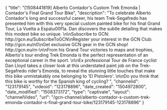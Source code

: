 {
    "title": "[1508441819] Alberto Contador's Custom Trek Emonda | Contador's Final Grand Tour Bike",
    "description": "To celebrate Alberto Contador's long and successful career, his team Trek-Segafredo has presented him with this very special custom painted bike for his final Grand Tour, La Vuelta a Espa\u00f1a. Dan discovers the subtle detailing that makes this modest bike so unique. \n\nSubscribe to GCN: http:\/\/gcn.eu\/SubscribeToGCN\nRegister your interest in the GCN Club: http:\/\/gcn.eu\/n0\nGet exclusive GCN gear in the GCN shop! http:\/\/gcn.eu\/m-\n\nFrom his Grand Tour victories to maps and trophies, Alberto's tour ending Trek Emonda is the perfect representation of an exceptional career in the sport. \n\nEx professional Tour de France cyclist Dan Lloyd takes a closer look at this understated paint job on the Trek-Segafredo rider's Emonda, to reveal the stunning little touches that make this bike unmistakably one belonging to 'El Pistolero'. \n\nDo you think that this bike is worthy for the Spanish king of cycling? ",
    "channelid": "123179145",
    "videoid": "123178896",
    "date_created": "1504972800",
    "date_modified": "1508373172",
    "type": "captivate",
    "layout": "channelVideo",
    "url": "\/gcn-channel\/alberto-contador-s-custom-trek-emonda-contador-s-final-grand-tour-bike\/123179145-123178896"
}